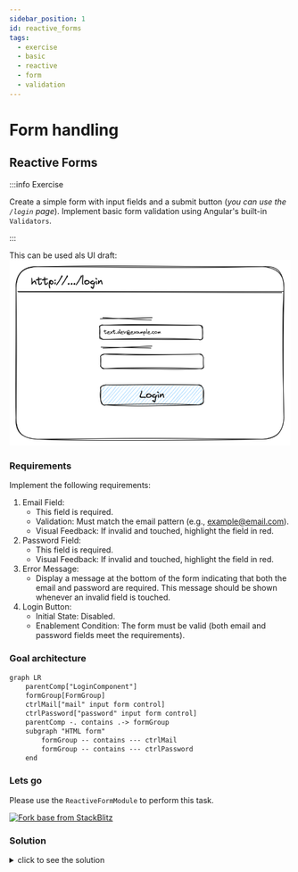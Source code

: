 ```yaml
---
sidebar_position: 1
id: reactive_forms
tags:
  - exercise
  - basic
  - reactive
  - form
  - validation
---
```


# Form handling

## Reactive Forms

:::info Exercise

Create a simple form with input fields and a submit button (_you can use the `/login` page_).
Implement basic form validation using Angular's built-in `Validators`.

:::

This can be used als UI draft:
![Login Page Draft](/img/docs/task_new_route_draft.png)

### Requirements

Implement the following requirements:

1. Email Field:
    - This field is required.
    - Validation: Must match the email pattern (e.g., example@email.com).
    - Visual Feedback: If invalid and touched, highlight the field in red.
2. Password Field:
    - This field is required.
    - Visual Feedback: If invalid and touched, highlight the field in red.
3. Error Message:
    - Display a message at the bottom of the form indicating that both the email and password are required.
      This message should be shown whenever an invalid field is touched.
4. Login Button:
    - Initial State: Disabled.
    - Enablement Condition: The form must be valid (both email and password fields meet the requirements).

### Goal architecture

```mermaid
graph LR
    parentComp["LoginComponent"]
    formGroup[FormGroup]
    ctrlMail["mail" input form control]
    ctrlPassword["password" input form control]
    parentComp -. contains .-> formGroup
    subgraph "HTML form"
        formGroup -- contains --- ctrlMail
        formGroup -- contains --- ctrlPassword
    end
```

### Lets go

Please use the `ReactiveFormModule` to perform this task.

[![Fork base from StackBlitz](https://developer.stackblitz.com/img/open_in_stackblitz.svg)](https://stackblitz.com/edit/ex-base-routing-setup?file=src%2Fapp%2Flogin%2Flogin.component.ts)

### Solution

<details>
  <summary>click to see the solution</summary>
  <div>
There are several ways to do this. 

[![Open in StackBlitz](https://developer.stackblitz.com/img/open_in_stackblitz.svg)](https://stackblitz.com/edit/ex-base-form-reactive?file=src%2Fapp%2Flogin%2Flogin.component.ts)

  </div>
</details>
